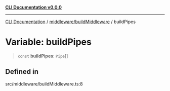 [**CLI Documentation v0.0.0**](../../../README.md)

***

[CLI Documentation](../../../modules.md) / [middleware/buildMiddleware](../README.md) / buildPipes

# Variable: buildPipes

> `const` **buildPipes**: `Pipe`[]

## Defined in

src/middleware/buildMiddleware.ts:8

